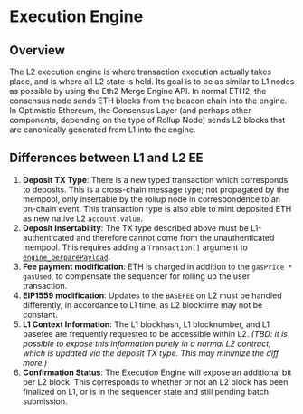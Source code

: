 # Execution Engine

## Overview

The L2 execution engine is where transaction execution actually takes place, and is where all L2 state is held. Its goal is to be as similar to L1 nodes as possible by using the Eth2 Merge Engine API. In normal ETH2, the consensus node sends ETH blocks from the beacon chain into the engine. In Optimistic Ethereum, the Consensus Layer (and perhaps other components, depending on the type of Rollup Node) sends L2 blocks that are canonically generated from L1 into the engine.

## Differences between L1 and L2 EE

1. **Deposit TX Type**: There is a new typed transaction which corresponds to deposits. This is a cross-chain message type; not propagated by the mempool, only insertable by the rollup node in correspondence to an on-chain event. This transaction type is also able to mint deposited ETH as new native L2 `account.value`.
2. **Deposit Insertability**: The TX type described above must be L1-authenticated and therefore cannot come from the unauthenticated mempool. This requires adding a `Transaction[]` argument to [`engine_perparePayload`](https://github.com/ethereum/execution-apis/blob/v1.0.0-alpha.2/src/engine/interop/specification.md#engine_preparepayload).
3. **Fee payment modification**: ETH is charged in addition to the `gasPrice * gasUsed`, to compensate the sequencer for rolling up the user transaction.
4. **EIP1559 modification**: Updates to the `BASEFEE` on L2 must be handled differently, in accordance to L1 time, as L2 blocktime may not be constant.
5. **L1 Context Information**: The L1 blockhash, L1 blocknumber, and L1 basefee are frequently requested to be accessible within L2. *(TBD: it is possible to expose this information purely in a normal L2 contract, which is updated via the deposit TX type. This may minimize the diff more.)*
6. **Confirmation Status**: The Execution Engine will expose an additional bit per L2 block. This corresponds to whether or not an L2 block has been finalized on L1, or is in the sequencer state and still pending batch submission.